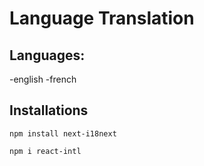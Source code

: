 # Language Translation

## Languages:
-english 
-french

## Installations
```
npm install next-i18next
```

```
npm i react-intl
```